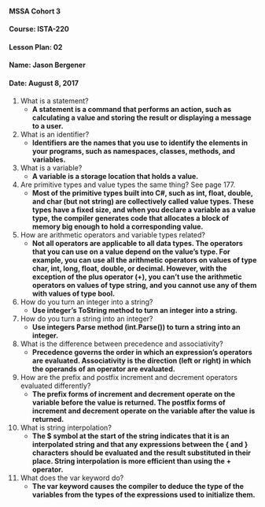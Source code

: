 #### MSSA Cohort 3
#### Course: ISTA-220
#### Lesson Plan: 02
#### Name: Jason Bergener
#### Date: August 8, 2017

1. What is a statement?
    - **A statement is a command that performs an action, such as calculating a value and storing the result or displaying a message to a user.**
1. What is an identifier?
    - **Identifiers are the names that you use to identify the elements in your programs, such as namespaces, classes, methods, and variables.**
1. What is a variable?
    - **A variable is a storage location that holds a value.**
1. Are primitive types and value types the same thing? See page 177.
    - **Most of the primitive types built into C#, such as int, float, double, and char (but not string) are collectively called value types. These types have a fixed size, and when you declare a variable as a value type, the compiler generates code that allocates a block of memory big enough to hold a corresponding value.**
1. How are arithmetic operators and variable types related?
    - **Not all operators are applicable to all data types. The operators that you can use on a value depend on the value’s type. For example, you can use all the arithmetic operators on values of type char, int, long, float, double, or decimal. However, with the exception of the plus operator (+), you can’t use the arithmetic operators on values of type string, and you cannot use any of them with values of type bool.**
1. How do you turn an integer into a string?
    - **Use integer’s ToString method to turn an integer into a string.**
1. How do you turn a string into an integer?
    - **Use integers Parse method (int.Parse()) to turn a string into an integer.**
1. What is the difference between precedence and associativity?
    - **Precedence governs the order in which an expression’s operators are evaluated. Associativity is the direction (left or right) in which the operands of an operator are evaluated.**
1. How are the prefix and postfix increment and decrement operators evaluated differently?
    - **The prefix forms of increment and decrement operate on the variable before the value is returned. The postfix forms of increment and decrement operate on the variable after the value is returned.**
1. What is string interpolation?
    - **The $ symbol at the start of the string indicates that it is an interpolated string and that any expressions between the { and } characters should be evaluated and the result substituted in their place. String interpolation is more efficient than using the + operator.**
1. What does the var keyword do?
    - **The var keyword causes the compiler to deduce the type of the variables from the types of the expressions used to initialize them.**
